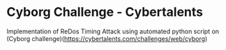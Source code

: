 # Cyborg Challenge - Cybertalents
Implementation of ReDos Timing Attack using automated python script on (Cyborg challenge)(https://cybertalents.com/challenges/web/cyborg)
